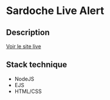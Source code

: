 # **Sardoche Live Alert**

## Description
[Voir le site live](https://sardalert.com)

## Stack technique
- NodeJS
- EJS
- HTML/CSS